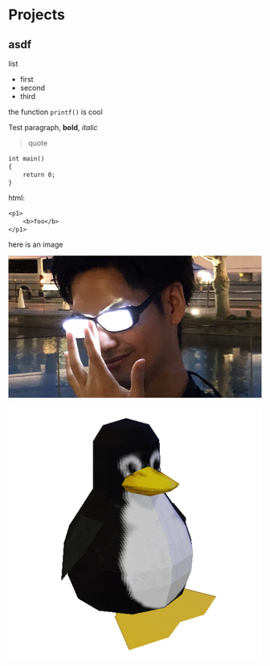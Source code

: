 # Projects
## asdf

list

- first
- second
- third

the function `printf()` is cool

Test paragraph, **bold**, *italic*

> quote

    int main()
    {
        return 0;
    }

html:

    <p1>
        <b>foo</b>
    </p1>

here is an image

![alt text](/static/img/anime-glasses.jpg)

<img src="../static/img/1654272753476.gif" alt="image" title="image">
